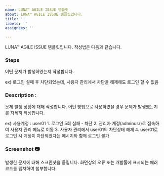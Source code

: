 ```yaml
---
name: LUNA™ AGILE ISSUE 템플릿
about: LUNA™ AGILE ISSUE 템플릿입니다.
title: ''
labels: ''
assignees: ''

---
```


LUNA™ AGILE ISSUE  템플릿입니다.  작성법은 다음과 같습니다.


### Steps 
어떤 문제가 발생하였는지 작성합니다.

ex) 로그인 실패 후 차단되었는데, 사용자 관리에서 차단을 해제해도 로그인 할 수 없음

### Description :
문제 발생 상황에 대해 작성합니다. 어떤 방법으로 사용하였을 경우 문제가 발생했는지를 자세히 작성합니다.

ex) 사용계정 : user01
     1. 로그인 5회 실패 - 차단
     2. 관리자 계정(adminusr)로 접속하여 사용자 관리 메뉴로 이동
     3. 사용자 관리에서  user01의 차단상태 해제
     4. user01로 로그인 시 계정이 차단되었다는 메시지와 함께 로그인 불가

### Screenshot :camera:
발생한 문제에 대해 스크린샷을 올립니다.
화면상의 오류 또는 개발툴에 표시되는 에러 코드를 캡쳐하여 첨부합니다.
